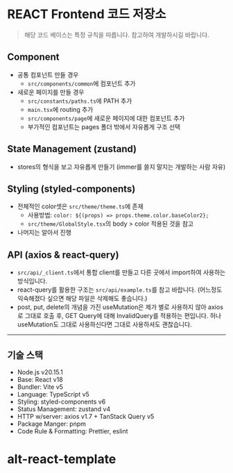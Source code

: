 # REACT Frontend 코드 저장소

> 해당 코드 베이스는 특정 규칙을 따릅니다. 참고하여 개발하시길 바랍니다.

## Component

- 공통 컴포넌트 만들 경우
  - `src/components/common`에 컴포넌트 추가
- 새로운 페이지를 만들 경우
  - `src/constants/paths.ts`에 PATH 추가
  - `main.tsx`에 routing 추가
  - `src/components/page`에 새로운 페이지에 대한 컴포넌트 추가
  - 부가적인 컴포넌트는 pages 폴더 밖에서 자유롭게 구조 선택

## State Management (zustand)

- stores의 형식을 보고 자유롭게 만들기 (immer를 쓸지 말지는 개발하는 사람 자유)

## Styling (styled-components)

- 전체적인 color셋은 `src/theme/theme.ts`에 존재
  - 사용방법: `color: ${(props) => props.theme.color.baseColor2};`
  - `src/theme/GlobalStyle.tsx`의 body > color 적용된 것을 참고
- 나머지는 알아서 진행

## API (axios & react-query)

- `src/api/_client.ts`에서 통합 client를 만들고 다른 곳에서 import하여 사용하는 방식입니다.
- react-query를 활용한 구조는 `src/api/example.ts`를 참고 바랍니다. (어느정도 익숙해졌다 싶으면 해당 파일은 삭제해도 좋습니다.)
- post, put, delete의 개념을 가진 useMutation은 제가 별로 사용하지 않아 axios로 그대로 호출 후, GET Query에 대해 InvalidQuery를 적용하는 편입니다. 허나 useMutation도 그대로 사용하신다면 그대로 사용하셔도 괜찮습니다.

---

## 기술 스택

- Node.js v20.15.1
- Base: React v18
- Bundler: Vite v5
- Language: TypeScript v5
- Styling: styled-components v6
- Status Management: zustand v4
- HTTP w/server: axios v1.7 + TanStack Query v5
- Package Manger: pnpm
- Code Rule & Formatting: Prettier, eslint
# alt-react-template
